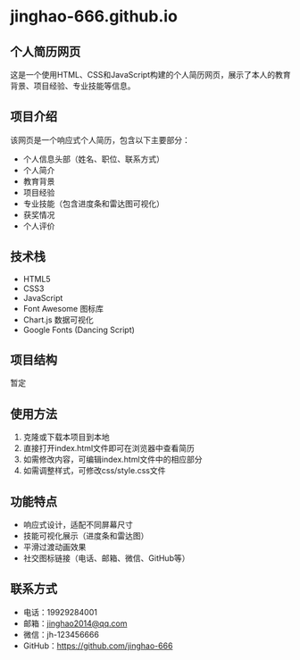 # jinghao-666.github.io

## 个人简历网页

这是一个使用HTML、CSS和JavaScript构建的个人简历网页，展示了本人的教育背景、项目经验、专业技能等信息。

## 项目介绍

该网页是一个响应式个人简历，包含以下主要部分：
- 个人信息头部（姓名、职位、联系方式）
- 个人简介
- 教育背景
- 项目经验
- 专业技能（包含进度条和雷达图可视化）
- 获奖情况
- 个人评价

## 技术栈

- HTML5
- CSS3
- JavaScript
- Font Awesome 图标库
- Chart.js 数据可视化
- Google Fonts (Dancing Script)

## 项目结构
暂定
## 使用方法

1. 克隆或下载本项目到本地
2. 直接打开index.html文件即可在浏览器中查看简历
3. 如需修改内容，可编辑index.html文件中的相应部分
4. 如需调整样式，可修改css/style.css文件

## 功能特点

- 响应式设计，适配不同屏幕尺寸
- 技能可视化展示（进度条和雷达图）
- 平滑过渡动画效果
- 社交图标链接（电话、邮箱、微信、GitHub等）

## 联系方式

- 电话：19929284001
- 邮箱：jinghao2014@qq.com
- 微信：jh-123456666
- GitHub：<https://github.com/jinghao-666>